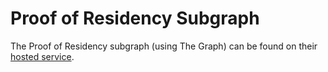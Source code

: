 # Proof of Residency Subgraph

The Proof of Residency subgraph (using The Graph) can be found on their [hosted service](https://thegraph.com/hosted-service/subgraph/proof-of-residency/proof-of-residency).
